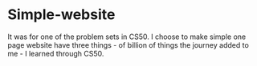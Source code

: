 # Simple-website
It was for one of the problem sets in CS50. I choose to make simple one page website have three things - of billion of things the journey added to me - I learned through CS50.
